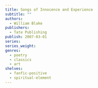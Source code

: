 ```yaml
---
title: Songs of Innocence and Experience
subtitle: ""
authors:
  - William Blake
publishers:
  - Tate Publishing
publish: 2007-03-01
series: 
series_weight: 
genres:
  - poetry
  - classics
  - art
shelves:
  - fanfic-positive
  - spiritual-element
---
```

